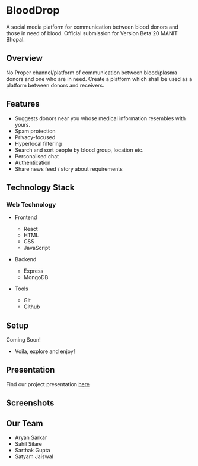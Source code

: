 # BloodDrop

A social media platform for communication between blood donors and those in need of blood.
Official submission for Version Beta'20 MANIT Bhopal.

## Overview

No Proper channel/platform of communication between blood/plasma donors and one who are in need. Create a platform which shall be used as a platform between donors and receivers.

## Features

* Suggests donors near you whose medical information resembles with yours.
* Spam protection
* Privacy-focused
* Hyperlocal filtering
* Search and sort people by blood group, location etc.
* Personalised chat
* Authentication
* Share news feed / story about requirements

## Technology Stack

### Web Technology

- Frontend
  - React
  - HTML
  - CSS
  - JavaScript
  
- Backend
  - Express
  - MongoDB

- Tools
  - Git
  - Github

## Setup

Coming Soon! 
- Voila, explore and enjoy!

## Presentation

Find our project presentation [here](https://www.google.com)

## Screenshots

## Our Team

* Aryan Sarkar
* Sahil Silare
* Sarthak Gupta
* Satyam Jaiswal

